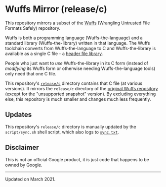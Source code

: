 # Wuffs Mirror (release/c)

This repository mirrors a subset of the
[Wuffs](https://github.com/google/wuffs) (Wrangling Untrusted File Formats
Safely) repository.

Wuffs is both a programming language (Wuffs-the-language) and a standard
library (Wuffs-the-library) written in that language. The Wuffs toolchain
converts from Wuffs-the-language to C and Wuffs-the-library is available as a
single C file - a [header file
library](https://github.com/nothings/stb/blob/master/docs/stb_howto.txt).

People who just want to *use* Wuffs-the-library in its C form (instead of
*modifying* its Wuffs form or otherwise needing Wuffs-the-language tools) only
need that one C file.

This repository's [`release/c`](./release/c) directory contains that C file (at
various versions). It mirrors the `release/c` directory of the [original Wuffs
repository](https://github.com/google/wuffs) (except for the "unsupported
snapshot" version). By excluding everything else, this repository is much
smaller and changes much less frequently.


## Updates

This repository's `release/c` directory is manually updated by the
`script/sync.sh` shell script, which also logs to [`sync.txt`](./sync.txt).


## Disclaimer

This is not an official Google product, it is just code that happens to be
owned by Google.


---

Updated on March 2021.
